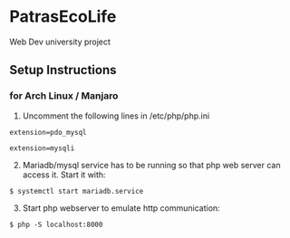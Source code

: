 # PatrasEcoLife
Web Dev university project

## Setup Instructions
### for Arch Linux / Manjaro

1) Uncomment the following lines in /etc/php/php.ini
```
extension=pdo_mysql

extension=mysqli
```
2) Mariadb/mysql service has to be running so that php web server can access it. Start it with:

`$ systemctl start mariadb.service`

3) Start php webserver to emulate http communication:

`$ php -S localhost:8000`
